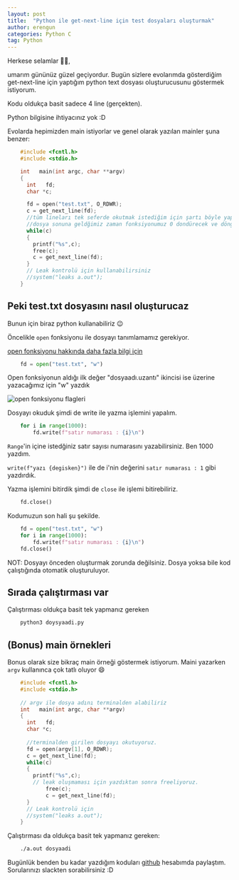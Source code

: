 ```yaml
---
layout: post
title:  "Python ile get-next-line için test dosyaları oluşturmak"
author: erengun
categories: Python C
tag: Python
---
```


Herkese selamlar 👋🏽,

umarım gününüz güzel geçiyordur. Bugün sizlere evolarımda gösterdiğim get-next-line için yaptığım python text dosyası oluşturucusunu göstermek istiyorum.

Kodu oldukça basit sadece 4 line (gerçekten). 

Python bilgisine ihtiyacınız yok :D

Evolarda hepimizden main istiyorlar ve genel olarak yazılan mainler şuna benzer:

```c
	#include <fcntl.h>
	#include <stdio.h>

	int   main(int argc, char **argv)
	{
	  int   fd;
	  char *c;

	  fd = open("test.txt", O_RDWR);
	  c = get_next_line(fd);
	  //tüm lineları tek seferde okutmak istediğim için şartı böyle yaptım 
	  //dosya sonuna geldğimiz zaman fonksiyonumuz 0 dondürecek ve döngüden çıkacak
	  while(c)
	  {
	    printf("%s",c);
	    free(c);
	    c = get_next_line(fd);
	  }
	  // Leak kontrolü için kullanabilirsiniz
	  //system("leaks a.out");
	}
```

## Peki test.txt dosyasını nasıl oluşturucaz

Bunun için biraz python kullanabiliriz 😉

Öncelikle `open` fonksiyonu ile dosyayı tanımlamamız gerekiyor.

[open fonksiyonu hakkında daha fazla bilgi için](https://www.w3schools.com/python/ref_func_open.asp)

```python
	fd = open("test.txt", "w")
```
Open fonksiyonun aldığı ilk değer "dosyaadı.uzantı" ikincisi ise üzerine yazacağımız için "w" yazdık

![open fonksiyonu flagleri](/assets/python-get-next-line/flags.png)

Dosyayı okuduk şimdi de write ile yazma işlemini yapalım.

```python
	for i in range(1000):
		fd.write(f"satır numarası : {i}\n")
```
`Range`'in içine istedğiniz satır sayısı numarasını yazabilirsiniz. Ben 1000 yazdım.

`write(f"yazı {degisken}")` ile de i'nin değerini `satır numarası : 1` gibi yazdırdık.

Yazma işlemini bitirdik şimdi de `close` ile işlemi bitirebiliriz.

```python
	fd.close()
```

Kodumuzun son hali şu şekilde.

```python
	fd = open("test.txt", "w")
	for i in range(1000):
		fd.write(f"satır numarası : {i}\n")
	fd.close()
```

NOT: Dosyayı önceden oluşturmak zorunda değilsiniz. Dosya yoksa bile kod çalıştığında otomatik oluşturuluyor.

## Sırada çalıştırması var

Çalıştırması oldukça basit tek yapmanız gereken

```bash
	python3 doysyaadi.py
```

## (Bonus) main örnekleri

Bonus olarak size bikraç main örneği göstermek istiyorum. Maini yazarken `argv` kullanınca çok tatlı oluyor 😄

```c
	#include <fcntl.h>
	#include <stdio.h>
	
	// argv ile dosya adını terminalden alabiliriz
	int   main(int argc, char **argv)
	{
	  int   fd;
	  char *c;
	
	  //terminalden girilen dosyayı okutuyoruz.
	  fd = open(argv[1], O_RDWR);
	  c = get_next_line(fd);
	  while(c)
	  {
	  	printf("%s",c);
		// leak oluşmaması için yazdıktan sonra freeliyoruz.
	    	free(c);
	    	c = get_next_line(fd);
	  }
	  // Leak kontrolü için
	  //system("leaks a.out");
	}
```

Çalıştırması da oldukça basit tek yapmanız gereken:

```bash
	./a.out dosyaadi
```

Bugünlük benden bu kadar yazdığım koduları [github](https://github.com/Erengun) hesabımda paylaştım. Sorularınızı slackten sorabilirsiniz :D

